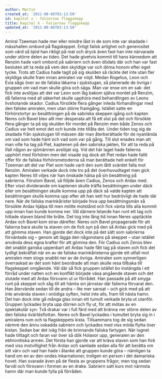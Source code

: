 ```yaml
---
author: Martin
created_at: '2011-08-06T03:13:50'
id: kapitel x - faliernas flaggskepp
title: Kapitel X - Faliernas flaggskepp
updated_at: '2011-08-06T03:13:50'
---
```

Amiral Tzeeman hade mer eller mindre låst in de som inte var skadade i mässhallen ombord på flagskeppet. Enligt falisk artighet och generositet som värd så bjöd han rikligt på mat och dryck även fast han inte närvarade under större delen av tiden. Det hade givetvis kommit till hans kännedom att Renzim hade varit ombord på sabriern och även dödats där och han var fast besluten att ta reda på vem den skyldige var och döma honom efter eget tycke. Trots att Cadius hade tagit på sig skulden så räckte det inte utan fler skyldiga skulle fram innan amiralen var nöjd. Medan Rogelius, Leon och Evia sågs över av de faliska läkarna i sjukstugan, så planerade de övriga i gruppen om vad man skulle göra och säga. Man var ense om en sak: det fick inte avslöjas att det var Leon som låg bakom själva mordet på Renzim, då falierna med all säkerhet skulle upphöra med behandlingen av Leons livshotande skador. Cadius försökte flera gånger inleda förhandlingar med den faliske amiralen, men utan större framgång. Istället satte en förhörstortyr av besättningen på de sabriska skeppen igång och kapten Neres och Bavel blev allt mer desperata att få ett slut på det och försökte flera gånger ta på sig skulden för mordet på Renzim men både Zenos och Cadius var helt emot det och kunde inte tillåta det. Under tiden tog sig de skadade från sjukstugan till mässen där man återberättade för de nyanlända om vad som hade hänt och vad som var på gång. Till slut enades man att man ville ha tag på Piet, kaptenen på den sabriska jakten, för att ta reda på ifall någon av sjömännen avslöjat sig. Vid det här laget hade falierna upphört med förhören men det visade sig dock att Piet redan hade fallit offer för de faliska förhörsmetoderna så man berättade helt enkelt för Tzeeman att det var Piet som hade varit den som låtit svärdet falla mot Renzim. Amiralen verkade dock inte tro på det överhuvudtaget men gick kapten Neres till viljes när han önskade hälsa på sin besättning på sabrierna. Förutom Bavel, så följde även Cadius, Zenos och Ardax med. Efter visst dividerande om kaptenen skulle träffa besättningen under däck eller om besättningen skulle komma upp på däck så valde kapten att besättningen skulle komma upp efter att han sett hur bedrövligt de hade där nere. När de faliska marinkårister började hiva upp besättningsmän så försökte Ardax hjälpa till men mötte motstånd och fick vänta tills alla kommit upp innan han kunde komma ner. Väl därnere letande han runt ett tag och hittade staven bland lite bråte. Det tog inte lång tid innan Neres upptäckte Ardax och Bavel kom strax därefter. Neres och Bavel propagerade för att falierna bara skulle ta staven om de fick syn på den så Ardax gick med på att gömma staven. Han gjorde det dock inte på det sätt som sabrierna förväntade sig – genom att lägga den någonstans på skeppet – utan istället använda dess egna krafter för att gömma den. För Cadius och Zenos blev det snabbt ganska uppenbart att Ardax hade fått tag på staven och fick det tydligt bekräftat när en av de faliska marinkåristerna gjorde ett utfall mot amiralen men slogs snabbt ner av de övriga. Amiralen som synnerligen överraskad av det som hänt beordrade att man skulle resa tillbaka till flagskeppet omgående. Väl där så fick gruppen istället bo instängda i ett förråd under natten och en konflikt började växa angående staven och det slutade med att Ardax försvann ut ur förrådet. Han passade på att smyga runt på skeppet och såg till att hämta sin järnstav där falierna förvarat den. Han återvände sedan till de andra – lite mer sansat – och gick med på att inte använda staven i onödiga syften, helst inte alls, fram till nästa hamn. Det han dock inte gå många glas innan ett tumult verkade bryta ut utanför. Gruppen lyckades bryta upp dörren och fly ut, för att mötas av en spektakulär syn: Två drakar var i full färd med att bränna ner större delen av den faliska övärldsflottan. Neres och Bavel lyckades i tumultet bryta sig in i amiralens rum och ta flagskeppets kista. Tillsammans tog de sig sedan närmre den ännu oskadda sabriern och lyckades med viss möda flytta över kistan. Sedan bar det iväg från de brinnande faliska fartygen. När lugnet hade tilltagit och faran var över så dök Holaxor upp, generalen av den ebhronitiska armén. Det första han gjorde var att kräva staven som han fick med viss motvillighet från Ardax och samlade sedan alla för att berätta om sitt värv och vad han hade i åtanke att gruppen kunde göra – nämligen ta hand om en av den ondes inkarnationer, troligen en person i det damariska hovet. Han svarade även på de flesta av gruppens frågor, men tog sedan farväl och försvann i formen av en drake. Sabriern satt kurs mot närmsta hamn där man kunde fylla på förråden.